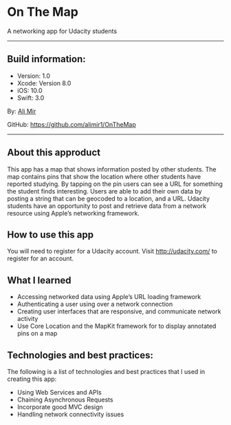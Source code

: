 # On The Map
A networking app for Udacity students

---
## Build information:
* Version: 1.0
* Xcode: Version 8.0
* iOS: 10.0
* Swift: 3.0

By: [Ali Mir](http://alimir.io)

GitHub: https://github.com/alimir1/OnTheMap

---

## About this approduct
This app has a map that shows information posted by other students. The map contains pins that show the location where other students have reported studying. By tapping on the pin users can see a URL for something the student finds interesting. Users are able to add their own data by posting a string that can be geocoded to a location, and a URL. Udacity students have an opportunity to post and retrieve data from a network resource using Apple’s networking framework.

## How to use this app
You will need to register for a Udacity account. Visit http://udacity.com/ to register for an account.

## What I learned
* Accessing networked data using Apple’s URL loading framework
* Authenticating a user using over a network connection
* Creating user interfaces that are responsive, and communicate network activity
* Use Core Location and the MapKit framework for to display annotated pins on a map

## Technologies and best practices:
The following is a list of technologies and best practices that I used in creating this app:
* Using Web Services and APIs
* Chaining Asynchronous Requests
* Incorporate good MVC design
* Handling network connectivity issues

